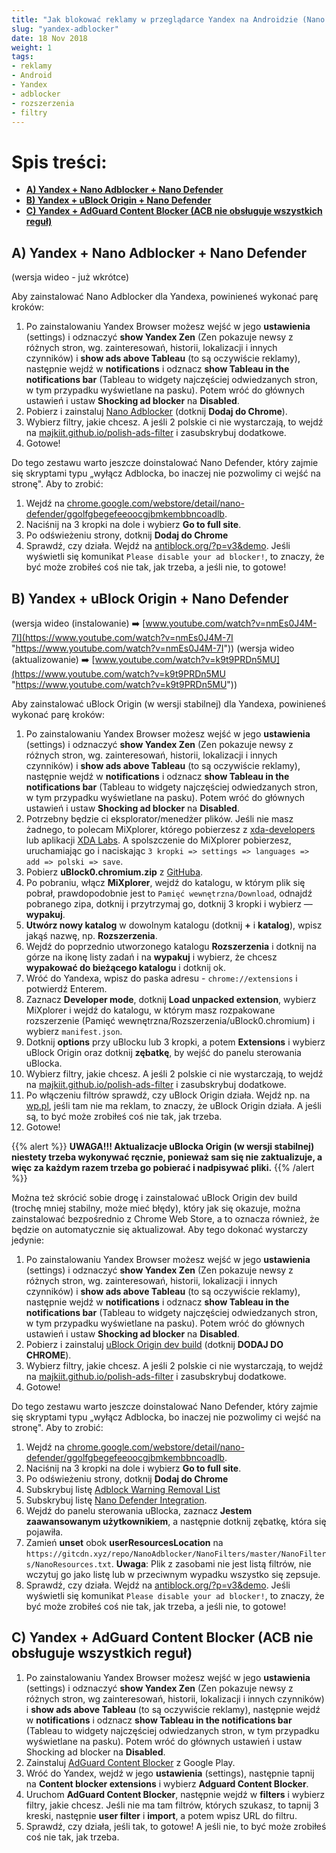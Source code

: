 ```yaml
---
title: "Jak blokować reklamy w przeglądarce Yandex na Androidzie (Nano Adblocker i Nano Defender, uBlock Origin i Nano Defender lub AdGuard Content Blocker)?"
slug: "yandex-adblocker"
date: 18 Nov 2018
weight: 1
tags:
- reklamy
- Android
- Yandex
- adblocker
- rozszerzenia
- filtry
---
```

# Spis treści:
  * [**A) Yandex + Nano Adblocker + Nano Defender**](#a-yandex--nano-adblocker--nano-defender)
  * [**B) Yandex + uBlock Origin + Nano Defender**](#b-yandex--ublock-origin--nano-defender)
  * [**C) Yandex + AdGuard Content Blocker (ACB nie obsługuje wszystkich reguł)**](#c-yandex--adguard-content-blocker-acb-nie-obs%C5%82uguje-wszystkich-regu%C5%82)


## A) Yandex + Nano Adblocker + Nano Defender
(wersja wideo - już wkrótce)

Aby zainstalować Nano Adblocker dla Yandexa, powinieneś wykonać parę kroków:

1. Po zainstalowaniu Yandex Browser możesz wejść w jego **ustawienia** (settings) i odznaczyć **show Yandex Zen** (Zen pokazuje newsy z różnych stron, wg. zainteresowań, historii, lokalizacji i innych czynników) i **show ads above Tableau** (to są oczywiście reklamy), następnie wejdź w **notifications** i odznacz **show Tableau in the notifications bar** (Tableau to widgety najczęściej odwiedzanych stron, w tym przypadku wyświetlane na pasku). Potem wróć do głównych ustawień i ustaw **Shocking ad blocker** na **Disabled**.
2. Pobierz i zainstaluj [Nano Adblocker](https://chrome.google.com/webstore/detail/nano-adblocker/gabbbocakeomblphkmmnoamkioajlkfo) (dotknij **Dodaj do Chrome**).
3. Wybierz filtry, jakie chcesz. A jeśli 2 polskie ci nie wystarczają, to wejdź na [majkiit.github.io/polish-ads-filter](https://majkiit.github.io/polish-ads-filter/) i zasubskrybuj dodatkowe.
4. Gotowe!

Do tego zestawu warto jeszcze doinstalować Nano Defender, który zajmie się skryptami typu „wyłącz Adblocka, bo inaczej nie pozwolimy ci wejść na stronę". Aby to zrobić:
1. Wejdź na [chrome.google.com/webstore/detail/nano-defender/ggolfgbegefeeoocgjbmkembbncoadlb](https://chrome.google.com/webstore/detail/nano-defender/ggolfgbegefeeoocgjbmkembbncoadlb).
2. Naciśnij na 3 kropki na dole i wybierz **Go to full site**.
3. Po odświeżeniu strony, dotknij **Dodaj do Chrome**
4. Sprawdź, czy działa. Wejdź na [antiblock.org/?p=v3&demo](http://antiblock.org/?p=v3&demo "http://antiblock.org/?p=v3&demo"). Jeśli wyświetli się komunikat `Please disable your ad blocker!`, to znaczy, że być może zrobiłeś coś nie tak, jak trzeba, a jeśli nie, to gotowe!

<!--Do tego zestawu warto jeszcze doinstalować Nano Defender, który zajmie się skryptami typu „wyłącz Adblocka, bo inaczej nie pozwolimy ci wejść na stronę". Aby to zrobić:
1. Potrzebny będzie ci eksplorator/menedżer plików. Jeśli nie masz żadnego, to polecam MiXplorer, którego pobierzesz z [xda-developers](https://forum.xda-developers.com/showthread.php?t=1523691 "https://forum.xda-developers.com/showthread.php?t=1523691") lub aplikacji XDA Labs. A spolszczenie do MiXplorer pobierzesz [stąd](http://www.mixplorer.com/language "http://www.mixplorer.com/language").
2. Wejdź na [robwu.nl/crxviewer](https://robwu.nl/crxviewer/), a następnie w polu, gdzie pisze **Enter the URL of Chrome extension**, wklej `https://chrome.google.com/webstore/detail/nano-defender/ggolfgbegefeeoocgjbmkembbncoadlb`, potem dotknij **Open in this viewer**, **Download** i **OK**.
3. Jeśli pisze „Download complete", to **uruchom menedżera plików** (np. MiXplorer), a następnie odnajdź pobrany zip (powinien być w katalogu Pamięć wewnętrzna/Download), **dotknij** i **przytrzymaj go**, dotknij 3 kropki i wybierz — **wypakuj**.
4. **Utwórz nowy katalog** w dowolnym katalogu (dotknij + i katalog), wpisz jakąś nazwę, np. **Rozszerzenia**.
5. Wejdź do poprzednio utworzonego katalogu Rozszerzenia i dotknij na górze na ikonę listy zadań i na wypakuj i wybierz, że chcesz wypakować do osobnego katalogu i dotknij ok.
6. Zmień nazwę nowo utworzonego katalogu na Nano_Defender (opcjonalnie).
7. Wejdź do katalogu Nano_Defender i usuń katalog _metadata.
8. Wróć do Yandexa, wpisz do paska adresu - `chrome://extensions` i potwierdź Enterem.
9. Zaznacz Developer mode, dotknij Load unpacked extension, wybierz Dokumenty/MiXplorer i wejdź do katalogu, w którym masz rozpakowane rozszerzenie (Pamięć wewnętrzna/Rozszerzenia/Nano_Defender) i wybierz manifest.json.
10. Sprawdź, czy działa. Wejdź na [antiblock.org/?p=v3&demo](http://antiblock.org/?p=v3&demo "http://antiblock.org/?p=v3&demo"). Jeśli wyświetli się komunikat _„Please disable your ad blocker!"_, to znaczy, że być może zrobiłeś coś nie tak, jak trzeba, a jeśli nie, to gotowe!--->

## B) Yandex + uBlock Origin + Nano Defender
(wersja wideo (instalowanie) :arrow_right: [www.youtube.com/watch?v=nmEs0J4M-7I](https://www.youtube.com/watch?v=nmEs0J4M-7I "https://www.youtube.com/watch?v=nmEs0J4M-7I"))
(wersja wideo (aktualizowanie) :arrow_right: [www.youtube.com/watch?v=k9t9PRDn5MU](https://www.youtube.com/watch?v=k9t9PRDn5MU "https://www.youtube.com/watch?v=k9t9PRDn5MU"))

Aby zainstalować uBlock Origin (w wersji stabilnej) dla Yandexa, powinieneś wykonać parę kroków:
1. Po zainstalowaniu Yandex Browser możesz wejść w jego **ustawienia** (settings) i odznaczyć **show Yandex Zen** (Zen pokazuje newsy z różnych stron, wg. zainteresowań, historii, lokalizacji i innych czynników) i **show ads above Tableau** (to są oczywiście reklamy), następnie wejdź w **notifications** i odznacz **show Tableau in the notifications bar** (Tableau to widgety najczęściej odwiedzanych stron, w tym przypadku wyświetlane na pasku). Potem wróć do głównych ustawień i ustaw **Shocking ad blocker** na **Disabled**.
2. Potrzebny będzie ci eksplorator/menedżer plików. Jeśli nie masz żadnego, to polecam MiXplorer, którego pobierzesz z [xda-developers](https://forum.xda-developers.com/showthread.php?t=1523691 "https://forum.xda-developers.com/showthread.php?t=1523691") lub aplikacji [XDA Labs](https://www.xda-developers.com/xda-labs/). A spolszczenie do MiXplorer pobierzesz, uruchamiając go i naciskając `3 kropki => settings => languages => add => polski => save`.
3. Pobierz **uBlock0.chromium.zip** z [GitHuba](https://github.com/gorhill/uBlock/releases).
4. Po pobraniu, włącz **MiXplorer**, wejdź do katalogu, w którym plik się pobrał, prawdopodobnie jest to `Pamięć wewnętrzna/Download`, odnajdź pobranego zipa, dotknij i przytrzymaj go, dotknij 3 kropki i wybierz — **wypakuj**.
5. **Utwórz nowy katalog** w dowolnym katalogu (dotknij **+** i **katalog**), wpisz jakąś nazwę, np. **Rozszerzenia**.
6. Wejdź do poprzednio utworzonego katalogu **Rozszerzenia** i dotknij na górze na ikonę listy zadań i na **wypakuj** i wybierz, że chcesz **wypakować do bieżącego katalogu** i dotknij ok.
7. Wróć do Yandexa, wpisz do paska adresu - `chrome://extensions` i potwierdź Enterem.
8. Zaznacz **Developer mode**, dotknij **Load unpacked extension**, wybierz MiXplorer i wejdź do katalogu, w którym masz rozpakowane rozszerzenie (Pamięć wewnętrzna/Rozszerzenia/uBlock0.chromium) i wybierz `manifest.json`.
9. Dotknij **options** przy uBlocku lub 3 kropki, a potem **Extensions** i wybierz uBlock Origin oraz dotknij **zębatkę**, by wejść do panelu sterowania uBlocka.
10. Wybierz filtry, jakie chcesz. A jeśli 2 polskie ci nie wystarczają, to wejdź na [majkiit.github.io/polish-ads-filter](https://majkiit.github.io/polish-ads-filter/) i zasubskrybuj dodatkowe.
11. Po włączeniu filtrów sprawdź, czy uBlock Origin działa. Wejdź np. na [wp.pl](https://wp.pl/), jeśli tam nie ma reklam, to znaczy, że uBlock Origin działa. A jeśli są, to być może zrobiłeś coś nie tak, jak trzeba.
12. Gotowe!

{{% alert %}}
**UWAGA!!! Aktualizacje uBlocka Origin (w wersji stabilnej) niestety trzeba wykonywać ręcznie, ponieważ sam się nie zaktualizuje, a więc za każdym razem trzeba go pobierać i nadpisywać pliki.**
{{% /alert %}}


Można też skrócić sobie drogę i zainstalować uBlock Origin dev build (trochę mniej stabilny, może mieć błędy), który jak się okazuje, można zainstalować bezpośrednio z Chrome Web Store, a to oznacza również, że będzie on automatycznie się aktualizował. Aby tego dokonać wystarczy jedynie:
1. Po zainstalowaniu Yandex Browser możesz wejść w jego **ustawienia** (settings) i odznaczyć **show Yandex Zen** (Zen pokazuje newsy z różnych stron, wg. zainteresowań, historii, lokalizacji i innych czynników) i **show ads above Tableau** (to są oczywiście reklamy), następnie wejdź w **notifications** i odznacz **show Tableau in the notifications bar** (Tableau to widgety najczęściej odwiedzanych stron, w tym przypadku wyświetlane na pasku). Potem wróć do głównych ustawień i ustaw **Shocking ad blocker** na **Disabled**.
2. Pobierz i zainstaluj [uBlock Origin dev build](https://chrome.google.com/webstore/detail/ublock-origin-dev-build/cgbcahbpdhpcegmbfconppldiemgcoii) (dotknij **DODAJ DO CHROME**).
3. Wybierz filtry, jakie chcesz. A jeśli 2 polskie ci nie wystarczają, to wejdź na [majkiit.github.io/polish-ads-filter](https://majkiit.github.io/polish-ads-filter/) i zasubskrybuj dodatkowe.
4. Gotowe!

Do tego zestawu warto jeszcze doinstalować Nano Defender, który zajmie się skryptami typu „wyłącz Adblocka, bo inaczej nie pozwolimy ci wejść na stronę". Aby to zrobić:
1. Wejdź na [chrome.google.com/webstore/detail/nano-defender/ggolfgbegefeeoocgjbmkembbncoadlb](https://chrome.google.com/webstore/detail/nano-defender/ggolfgbegefeeoocgjbmkembbncoadlb).
2. Naciśnij na 3 kropki na dole i wybierz **Go to full site**.
3. Po odświeżeniu strony, dotknij **Dodaj do Chrome**
4. Subskrybuj listę [Adblock Warning Removal List](ubo://subscribe?location=https%3A%2F%2Feasylist-downloads.adblockplus.org%2Fantiadblockfilters.txt&amp;title=Adblock%20Warning%20Removal%20List)
5. Subskrybuj listę [Nano Defender Integration](ubo://subscribe?location=https%3A%2F%2Fgitcdn.xyz%2Frepo%2FNanoAdblocker%2FNanoFilters%2Fmaster%2FNanoMirror%2FNanoDefender.txt&title=Nano%20Defender%20Integration).
6. Wejdź do panelu sterowania uBlocka, zaznacz **Jestem zaawansowanym użytkownikiem**, a następnie dotknij zębatkę, która się pojawiła.
7. Zamień **unset** obok **userResourcesLocation** na `https://gitcdn.xyz/repo/NanoAdblocker/NanoFilters/master/NanoFilters/NanoResources.txt`. **Uwaga**: Plik z zasobami nie jest listą filtrów, nie wczytuj go jako listę lub w przeciwnym wypadku wszystko się zepsuje.
8. Sprawdź, czy działa. Wejdź na [antiblock.org/?p=v3&demo](http://antiblock.org/?p=v3&demo "http://antiblock.org/?p=v3&demo"). Jeśli wyświetli się komunikat `Please disable your ad blocker!`, to znaczy, że być może zrobiłeś coś nie tak, jak trzeba, a jeśli nie, to gotowe!

## C) Yandex + AdGuard Content Blocker (ACB nie obsługuje wszystkich reguł)

1. Po zainstalowaniu Yandex Browser możesz wejść w jego **ustawienia** (settings) i odznaczyć **show Yandex Zen** (Zen pokazuje newsy z różnych stron, wg zainteresowań, historii, lokalizacji i innych czynników) i **show ads above Tableau** (to są oczywiście reklamy), następnie wejdź w **notifications** i odznacz **show Tableau in the notifications bar** (Tableau to widgety najczęściej odwiedzanych stron, w tym przypadku wyświetlane na pasku). Potem wróć do głównych ustawień i ustaw Shocking ad blocker na **Disabled**.
2. Zainstaluj [AdGuard Content Blocker](https://play.google.com/store/apps/details?id=com.adguard.android.contentblocker&hl=pl) z Google Play.
3. Wróć do Yandex, wejdź w jego **ustawienia** (settings), następnie tapnij na **Content blocker extensions** i wybierz **Adguard Content Blocker**.
4. Uruchom **AdGuard Content Blocker**, następnie wejdź w **filters** i wybierz filtry, jakie chcesz. Jeśli nie ma tam filtrów, których szukasz, to tapnij 3 kreski, następnie **user filter** i **import**, a potem wpisz URL do filtru.
5. Sprawdź, czy działa, jeśli tak, to gotowe! A jeśli nie, to być może zrobiłeś coś nie tak, jak trzeba.
